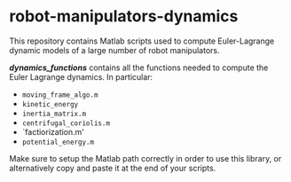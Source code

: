 # robot-manipulators-dynamics
This repository contains Matlab scripts used to compute Euler-Lagrange dynamic models of a large number of robot manipulators.

**_dynamics_functions_** contains all the functions needed to compute the Euler Lagrange dynamics. In particular:
- `moving_frame_algo.m` 
- `kinetic_energy`
- `inertia_matrix.m`
- `centrifugal_coriolis.m`
- `factiorization.m'
- `potential_energy.m`

Make sure to setup the Matlab path correctly in order to use this library, or alternatively copy and paste it at the end of your scripts.
